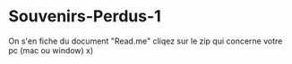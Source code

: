 # Souvenirs-Perdus-1
On s'en fiche du document "Read.me" cliqez sur le zip qui concerne votre pc (mac ou window) x)

